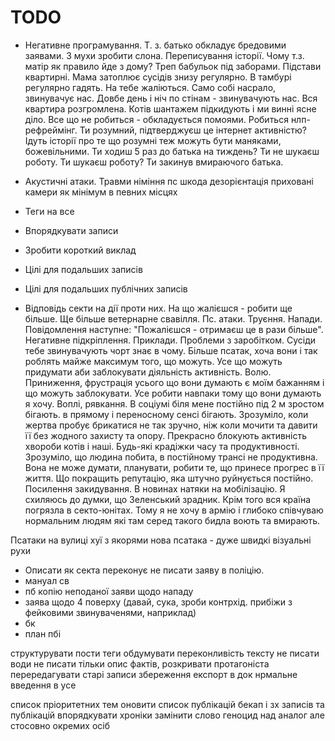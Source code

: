 # TODO
* Негативне програмування.
	Т. з. батько обкладує бредовими заявами.
	З мухи зробити слона.
	Переписування історії.
	Чому т.з. матір як правило йде з дому?
	Треп бабульок під заборами.
	Підстави квартирні. Мама затоплює сусідів знизу регулярно. В тамбурі регулярно гадять. На тебе жаліються. Само собі насрало, звинувачує нас. Довбе день і ніч по стінам - звинувачують нас. Вся квартира розгромлена. Котів шантажем підкидують і ми винні ясне діло.
	Все що не робиться - обкладується помоями. Робиться нлп-рефреймінг. Ти розумний, підтверджуєш це інтернет активністю? Ідуть історії про те що розумні теж можуть бути маняками, божевільними. Ти ходиш 5 раз до батька на тиждень? Ти не шукаєш роботу. Ти шукаєш роботу? Ти закинув вмираючого батька.

* Акустичні атаки.
	Травми
	німіння
	пс шкода
	дезорієнтація
	приховані камери як мінімум в певних місцях
* Теги на все
* Впорядкувати записи
* Зробити короткий виклад 
* Цілі для подальших записів
* Цілі для подальших публічних записів

* Відповідь секти на дії  проти них.
	На що жалієшся - робити ще більше. Ще більше ветернарне свавілля. Пс. атаки. Труєння. Напади. Повідомлення наступне: "Пожалієшся - отримаєш це в рази більше".
	Негативне підкріплення. Приклади.  Проблеми з заробітком. Сусіди тебе звинувачують чорт знає  в чому. Більше псатак, хоча вони і так роблять майже максимум того, що можуть.
	Усе що можуть придумати аби заблокувати діяльність активність. Волю. Приниження, фрустрація усього що вони думають є моїм бажанням і що можуть заблокувати. Усе робити навпаки тому що вони думають я хочу. Воплі, рявкання.
	В соціумі біля мене постійно під 2 м зростом бігають.  в прямому і переносному сенсі бігають.
	Зрозуміло, коли жертва пробує брикатися не так зручно, ніж коли мочити та давити її без жодного захисту та опору.
	Прекрасно блокують активність хвороби котів і наші. Будь-які крадіжки часу та продуктивності.
	Зрозуміло, що людина побита, в постійному трансі не продуктивна. Вона не може думати, планувати, робити те, що принесе прогрес в її життя. Що покращить репутацію, яка штучно руйнується постійно.
	Посилення закидування.
	В новинах натяки на мобілізацію. Я схиляюсь до думки, що Зеленський зрадник. Крім того вся країна погрязла в секто-юнітах. Тому я не хочу в армію і глибоко співчуваю нормальним людям які там серед такого бидла воють та вмирають.

Псатаки на вулиці
	хуї з якорями
	нова псатака - дуже швидкі візуальні рухи

* Описати як секта переконує не писати заяву в поліцію.
* мануал св
* пб копію неподаної заяви щодо нападу
* заява щодо 4 поверху (давай, сука, зроби контрхід. прибіжи з фейковими звинуваченями, наприклад)
* бк
* план пбі


структурувати пости
теги
обдумувати переконливість тексту
не писати води
не писати тільки опис фактів, розкривати протагоніста
перередагувати старі записи
збереження
експорт в док
нрмальне введення в усе

список пріоритетних тем
оновити список публікацій
бекап і зх записів та публікацій
впорядкувати хроніки
замінити слово геноцид над аналог але стосовно окремих осіб